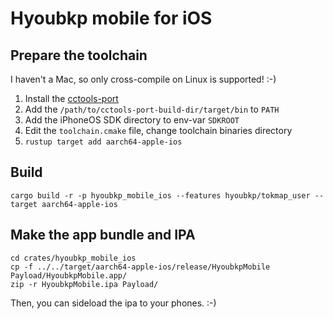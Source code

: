 # Hyoubkp mobile for iOS

## Prepare the toolchain

I haven't a Mac, so only cross-compile on Linux is supported! :-)

1. Install the [cctools-port](https://github.com/tpoechtrager/cctools-port)
2. Add the `/path/to/cctools-port-build-dir/target/bin` to `PATH`
3. Add the iPhoneOS SDK directory to env-var `SDKROOT`
4. Edit the `toolchain.cmake` file, change toolchain binaries directory
5. `rustup target add aarch64-apple-ios`

## Build

```
cargo build -r -p hyoubkp_mobile_ios --features hyoubkp/tokmap_user --target aarch64-apple-ios
```

## Make the app bundle and IPA

```
cd crates/hyoubkp_mobile_ios
cp -f ../../target/aarch64-apple-ios/release/HyoubkpMobile Payload/HyoubkpMobile.app/
zip -r HyoubkpMobile.ipa Payload/
```

Then, you can sideload the ipa to your phones. :-)
